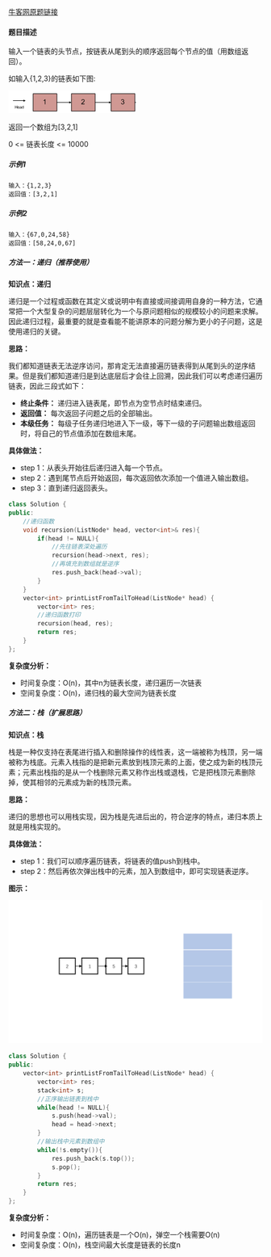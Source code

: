 [牛客网原题链接](https://www.nowcoder.com/practice/d0267f7f55b3412ba93bd35cfa8e8035?tpId=13&&tqId=11156&rp=1&ru=/ta/coding-interviews&qru=/ta/coding-interviews/question-ranking)

#### **题目描述**

输入一个链表的头节点，按链表从尾到头的顺序返回每个节点的值（用数组返回）。

如输入{1,2,3}的链表如下图:

![img](./picture/1.png)

返回一个数组为[3,2,1]

0 <= 链表长度 <= 10000

##### 示例1

```
输入：{1,2,3}
返回值：[3,2,1]
```

##### 示例2

```
输入：{67,0,24,58}
返回值：[58,24,0,67]
```





##### 方法一：递归（推荐使用）

**知识点：递归**

递归是一个过程或函数在其定义或说明中有直接或间接调用自身的一种方法，它通常把一个大型复杂的问题层层转化为一个与原问题相似的规模较小的问题来求解。因此递归过程，最重要的就是查看能不能讲原本的问题分解为更小的子问题，这是使用递归的关键。

**思路：**

我们都知道链表无法逆序访问，那肯定无法直接遍历链表得到从尾到头的逆序结果。但是我们都知道递归是到达底层后才会往上回溯，因此我们可以考虑递归遍历链表，因此三段式如下：

- **终止条件：** 递归进入链表尾，即节点为空节点时结束递归。
- **返回值：** 每次返回子问题之后的全部输出。
- **本级任务：** 每级子任务递归地进入下一级，等下一级的子问题输出数组返回时，将自己的节点值添加在数组末尾。

**具体做法：**

- step 1：从表头开始往后递归进入每一个节点。
- step 2：遇到尾节点后开始返回，每次返回依次添加一个值进入输出数组。
- step 3：直到递归返回表头。

```c++
class Solution {
public:
    //递归函数
    void recursion(ListNode* head, vector<int>& res){ 
        if(head != NULL){
            //先往链表深处遍历
            recursion(head->next, res); 
            //再填充到数组就是逆序
            res.push_back(head->val); 
        }
    }
    vector<int> printListFromTailToHead(ListNode* head) {
        vector<int> res;
        //递归函数打印
        recursion(head, res); 
        return res;
    }
};
```

**复杂度分析：**

- 时间复杂度：O(n)，其中n为链表长度，递归遍历一次链表
- 空间复杂度：O(n)，递归栈的最大空间为链表长度



##### 方法二：栈（扩展思路）

**知识点：栈**

栈是一种仅支持在表尾进行插入和删除操作的线性表，这一端被称为栈顶，另一端被称为栈底。元素入栈指的是把新元素放到栈顶元素的上面，使之成为新的栈顶元素；元素出栈指的是从一个栈删除元素又称作出栈或退栈，它是把栈顶元素删除掉，使其相邻的元素成为新的栈顶元素。

**思路：**

递归的思想也可以用栈实现，因为栈是先进后出的，符合逆序的特点，递归本质上就是用栈实现的。

**具体做法：**

- step 1：我们可以顺序遍历链表，将链表的值push到栈中。
- step 2：然后再依次弹出栈中的元素，加入到数组中，即可实现链表逆序。

**图示：**

![img](./picture/2.gif)

```c++
class Solution {
public:
    vector<int> printListFromTailToHead(ListNode* head) {
        vector<int> res;
        stack<int> s;
        //正序输出链表到栈中
        while(head != NULL){ 
            s.push(head->val);
            head = head->next;
        }
        //输出栈中元素到数组中
        while(!s.empty()){ 
            res.push_back(s.top());
            s.pop();
        }
        return res;
    }
};
```

**复杂度分析：**

- 时间复杂度：O(n)，遍历链表是一个O(n)，弹空一个栈需要O(n)
- 空间复杂度：O(n)，栈空间最大长度是链表的长度n

